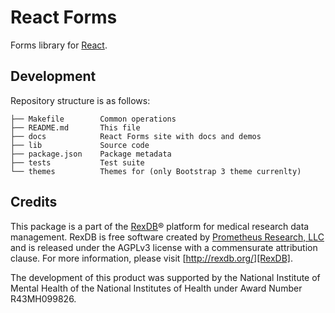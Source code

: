 # React Forms

Forms library for [React][].

## Development

Repository structure is as follows:

    ├── Makefile        Common operations
    ├── README.md       This file
    ├── docs            React Forms site with docs and demos
    ├── lib             Source code
    ├── package.json    Package metadata
    ├── tests           Test suite
    └── themes          Themes for (only Bootstrap 3 theme currenlty)

## Credits

This package is a part of the [RexDB][]® platform for medical research data
management. RexDB is free software created by [Prometheus Research, LLC][] and
is released under the AGPLv3 license with a commensurate attribution clause. For
more information, please visit [http://rexdb.org/][RexDB].

The development of this product was supported by the National Institute of
Mental Health of the National Institutes of Health under Award Number
R43MH099826.

[React]: http://facebook.github.io/react/
[RexDB]: http://rexdb.org
[Prometheus Research, LLC]: http://prometheusresearch.com
